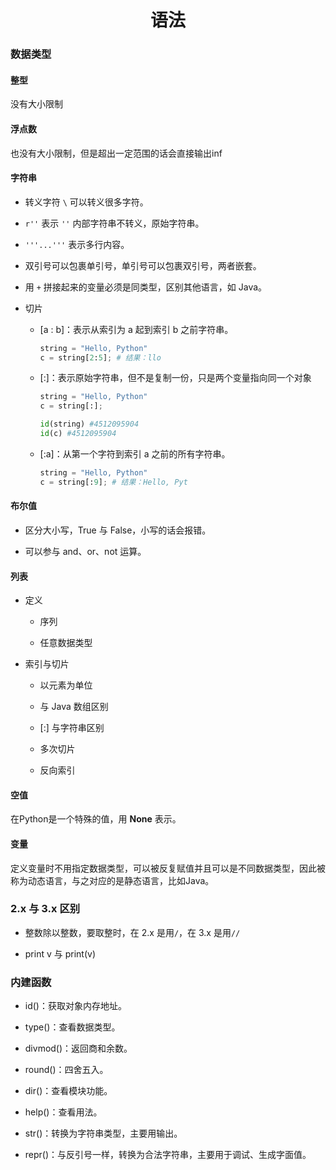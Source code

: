 # <center>语法

### 数据类型

#### 整型

没有大小限制

#### 浮点数

也没有大小限制，但是超出一定范围的话会直接输出inf

#### 字符串

- 转义字符 `\` 可以转义很多字符。

- `r''` 表示 `''` 内部字符串不转义，原始字符串。

- `'''...'''` 表示多行内容。

- 双引号可以包裹单引号，单引号可以包裹双引号，两者嵌套。

- 用 `+` 拼接起来的变量必须是同类型，区别其他语言，如 Java。

- 切片

	- [a : b]：表示从索引为 a 起到索引 b 之前字符串。

		```python
		string = "Hello, Python"
		c = string[2:5]; # 结果：llo
		```

	- [:]：表示原始字符串，但不是复制一份，只是两个变量指向同一个对象

		```python
		string = "Hello, Python"
		c = string[:];
		
		id(string) #4512095904
		id(c) #4512095904
		```
		
	- [:a]：从第一个字符到索引 a 之前的所有字符串。 

		```python
		string = "Hello, Python"
		c = string[:9]; # 结果：Hello, Pyt 
		```
		


#### 布尔值

- 区分大小写，True 与 False，小写的话会报错。

- 可以参与 and、or、not 运算。

#### 列表

- 定义
	
	- 序列

	- 任意数据类型

- 索引与切片

	- 以元素为单位

	- 与 Java 数组区别

	- [:] 与字符串区别

	- 多次切片

	- 反向索引

#### 空值

在Python是一个特殊的值，用 **None** 表示。

#### 变量

定义变量时不用指定数据类型，可以被反复赋值并且可以是不同数据类型，因此被称为动态语言，与之对应的是静态语言，比如Java。

### 2.x 与 3.x 区别
- 整数除以整数，要取整时，在 2.x 是用`/`，在 3.x 是用`//`

- print v 与 print(v)

### 内建函数

- id()：获取对象内存地址。

- type()：查看数据类型。

- divmod()：返回商和余数。

- round()：四舍五入。

- dir()：查看模块功能。

- help()：查看用法。

- str()：转换为字符串类型，主要用输出。

- repr()：与反引号一样，转换为合法字符串，主要用于调试、生成字面值。
